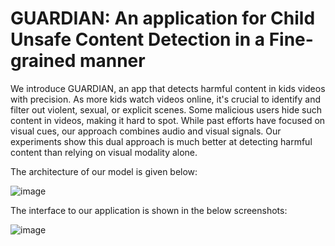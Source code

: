 # GUARDIAN: An application for Child Unsafe Content Detection in a Fine-grained manner
We introduce GUARDIAN, an app that detects harmful content in kids videos with precision. As more kids watch videos online, it's crucial to identify and filter out violent, sexual, or explicit scenes. Some malicious users hide such content in videos, making it hard to spot. While past efforts have focused on visual cues, our approach combines audio and visual signals. Our experiments show this dual approach is much better at detecting harmful content than relying on visual modality alone.

The architecture of our model is given below:

![image](https://github.com/aosiddiqui/Guardian/assets/56800893/23c77c14-83c2-4b05-a41b-36ed3d28f3c9)

The interface to our application is shown in the below screenshots:

![image](https://github.com/aosiddiqui/Guardian/assets/56800893/8d221b31-89b9-46aa-92d6-7a6aabc8cdd0)
